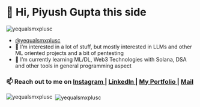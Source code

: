 # 👋 Hi, Piyush Gupta this side
<p align="left"> <img src="https://komarev.com/ghpvc/?username=yequalsmxplusc&color=brightgreen" alt="yequalsmxplusc" > </p>

-  <a href="https://github.com/yequalsmxplusc"> @yequalsmxplusc</a>
- 👀 I’m interested in a lot of stuff, but mostly interested in LLMs and other ML oriented projects and a bit of pentesting
- 🌱 I’m currently learning ML/DL, Web3 Technologies with Solana, DSA and other tools in general programming aspect
  
 ###  📫 Reach out to me on <a href="https://www.instagram.com/kpiyushgupta/">Instagram </a> | <a href="https://www.linkedin.com/in/kumarpiyushgupta/">LinkedIn </a> | <a href="https://www.yequalsmxplusc.pages.dev">My Portfolio </a> | <a href="mailto:piyushguptaju@gmail.com"> Mail</a>
 
<p><img align="left" src="https://github-readme-stats.vercel.app/api/top-langs?username=yequalsmxplusc&show_icons=true&locale=en&layout=compact" alt="yequalsmxplusc" /></p>

<p>&nbsp;<img align="center" src="https://github-readme-stats.vercel.app/api?username=yequalsmxplusc&show_icons=true&locale=en" alt="yequalsmxplusc" /></p>

<!---
yequalsmxplusc/yequalsmxplusc is a ✨ special ✨ repository because its `README.md` (this file) appears on your GitHub profile.
You can click the Preview link to take a look at your changes.
--->
